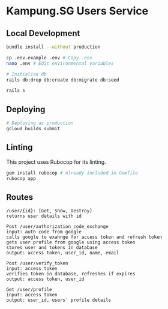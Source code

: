 # Kampung.SG Users Service

## Local Development

```sh
bundle install --without production

cp .env.example .env # Copy .env
nano .env # Edit environmental variables

# Initialise db
rails db:drop db:create db:migrate db:seed

rails s
```

## Deploying

```sh
# Deploying as production
gcloud builds submit
```

## Linting

This project uses Rubocop for its linting.

```sh
gem install rubocop # Already included in Gemfile
rubocop app
```


## Routes

```text
/user/{id}: [Get, Show, Destroy]
returns user details with id

Post /user/authorization_code_exchange
input: auth code from google
calls google to exahnge for access token and refresh token
gets user profile from google using access token
stores user and tokens in database
output: access token, user_id, name, email

Post /user/verify_token
input: access token
verifies token in database, refreshes if expires
output: access token, user_id

Get /user/profile
input: access token
output: user_id, users' profile details
```
